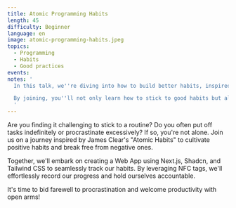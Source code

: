 ```yaml
---
title: Atomic Programming Habits
length: 45
difficulty: Beginner
language: en
image: atomic-programming-habits.jpeg
topics:
  - Programming
  - Habits
  - Good practices
events:
notes: '
  In this talk, we''re diving into how to build better habits, inspired by James Clear''s book "Atomic Habits." We''ll break down Clear''s research-backed strategies into easy-to-follow steps. Plus, we''ll show you how to use cool tech stuff like Progressive Web Apps and NFC tags to make tracking your habits a breeze.

  By joining, you''ll not only learn how to stick to good habits but also how to ditch the bad ones. And with the support of our community, you''ll have a team cheering you on every step of the way. So if you''re ready to level up your productivity and make positive changes in your life, this talk is definitely for you!
  '
---
```


Are you finding it challenging to stick to a routine? Do you often put off tasks indefinitely or procrastinate excessively? If so, you're not alone. Join us on a journey inspired by James Clear's "Atomic Habits" to cultivate positive habits and break free from negative ones.

Together, we'll embark on creating a Web App using Next.js, Shadcn, and Tailwind CSS to seamlessly track our habits. By leveraging NFC tags, we'll effortlessly record our progress and hold ourselves accountable.

It's time to bid farewell to procrastination and welcome productivity with open arms!
